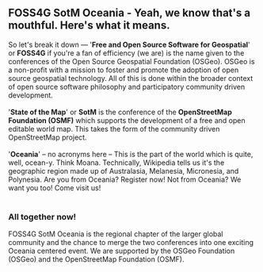 ## FOSS4G SotM Oceania - Yeah, we know that's a mouthful. Here's what it means.
So let's break it down — '**Free and Open Source Software for Geospatial**' or **FOSS4G** if you're a fan of efficiency (we are) is the name given to the conferences of the Open Source Geospatial Foundation (OSGeo). OSGeo is a non-profit with a mission to foster and promote the adoption of open source geospatial technology. All of this is done within the broader context of open source software philosophy and participatory community driven development.
<br /><br />
'**State of the Map**' or **SotM** is the conference of the **OpenStreetMap Foundation (OSMF)** which supports the development of a free and open editable world map. This takes the form of the community driven OpenStreetMap project.  
<br />
'**Oceania**' – no acronyms here – This is the part of the world which is quite, well, ocean-y. Think Moana. Technically, Wikipedia tells us it's the geographic region made up of Australasia, Melanesia, Micronesia, and Polynesia. Are you from Oceania? Register now! Not from Oceania? We want you too! Come visit us!
<br /><br />
### All together now!
FOSS4G SotM Oceania is the regional chapter of the larger global community and the chance to merge the two conferences into one exciting Oceania centered event. We are supported by the OSGeo Foundation (OSGeo) and the OpenStreetMap Foundation (OSMF).